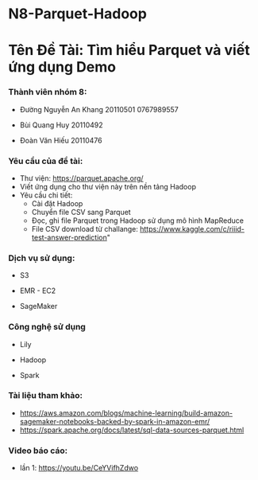 # N8-Parquet-Hadoop
# Tên Đề Tài: Tìm hiểu Parquet và viết ứng dụng Demo

### Thành viên nhóm 8:

- Đường Nguyễn An Khang 20110501 0767989557

- Bùi Quang Huy 20110492

- Đoàn Văn Hiếu 20110476

### Yêu cầu của đề tài:

- Thư viện: https://parquet.apache.org/ 
- Viết ứng dụng cho thư viện này trên nền tảng Hadoop
- Yêu cầu chi tiết:
   + Cài đặt Hadoop
   + Chuyển file CSV sang Parquet
   + Đọc, ghi file Parquet trong Hadoop sử dụng mô hình MapReduce
   + File CSV download từ challange: https://www.kaggle.com/c/riiid-test-answer-prediction"


### Dịch vụ sử dụng:

- S3

* EMR - EC2

* SageMaker

### Công nghệ sử dụng

* Lily

* Hadoop

* Spark

### Tài liệu tham khảo:

- https://aws.amazon.com/blogs/machine-learning/build-amazon-sagemaker-notebooks-backed-by-spark-in-amazon-emr/
- https://spark.apache.org/docs/latest/sql-data-sources-parquet.html

### Video báo cáo:
- lần 1: https://youtu.be/CeYVifhZdwo
